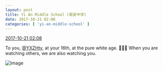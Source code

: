 ```yaml
---
layout: post
title: Yi An Middle School (易安中学)
date: 2017-10-21 02:08
categories: [ 'yi-an-middle-school' ]
---
```


<div class="weibo-info">
  <a href="http://weibo.com/6074218720/FrjMYCoYs">2017-10-21 02:08</a>
</div>

To you, [@YXZHty](http://weibo.com/2565158051), at your 16th, at the pure white age. :birthday::birthday::birthday: When you are watching others, we are also watching you.

<!-- more -->

![Image](http://wx2.sinaimg.cn/mw690/006D4NLGgy1fkp98ig563j30ko0t8tha.jpg)
